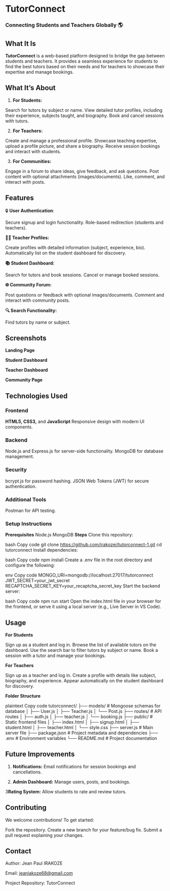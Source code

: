 # **TutorConnect**

### Connecting Students and Teachers Globally 🌎
## **What It Is**
**TutorConnect** is a web-based platform designed to bridge the gap between students and teachers. It provides a seamless experience for students to find the best tutors based on their needs and for teachers to showcase their expertise and manage bookings.

## What It’s About
1. **For Students:**

Search for tutors by subject or name.
View detailed tutor profiles, including their experience, subjects taught, and biography.
Book and cancel sessions with tutors.

2. **For Teachers:**

Create and manage a professional profile.
Showcase teaching expertise, upload a profile picture, and share a biography.
Receive session bookings and interact with students.

3. **For Communities:**

Engage in a forum to share ideas, give feedback, and ask questions.
Post content with optional attachments (images/documents).
Like, comment, and interact with posts.

## Features
🔒 **User Authentication**:

Secure signup and login functionality.
Role-based redirection (students and teachers).

**👩‍🏫 Teacher Profiles:**

Create profiles with detailed information (subject, experience, bio).
Automatically list on the student dashboard for discovery.

**📚 Student Dashboard:**

Search for tutors and book sessions.
Cancel or manage booked sessions.

**🌐 Community Forum:**

Post questions or feedback with optional images/documents.
Comment and interact with community posts.

**🔍 Search Functionality:**

Find tutors by name or subject.

## Screenshots

**Landing Page**

**Student Dashboard**

**Teacher Dashboard**

**Community Page**

## Technologies Used
### Frontend
**HTML5, CSS3,** and **JavaScript**
Responsive design with modern UI components.

### Backend
Node.js and Express.js for server-side functionality.
MongoDB for database management.

### Security
bcrypt.js for password hashing.
JSON Web Tokens (JWT) for secure authentication.

### Additional Tools

Postman for API testing.
### Setup Instructions
**Prerequisites**
Node.js
MongoDB
**Steps**
Clone this repository:

bash
Copy code
git clone https://github.com/irakozej/tutorconnect-1.git
cd tutorconnect
Install dependencies:

bash
Copy code
npm install
Create a .env file in the root directory and configure the following:

env
Copy code
MONGO_URI=mongodb://localhost:27017/tutorconnect
JWT_SECRET=your_jwt_secret
RECAPTCHA_SECRET_KEY=your_recaptcha_secret_key
Start the backend server:

bash
Copy code
npm run start
Open the index.html file in your browser for the frontend, or serve it using a local server (e.g., Live Server in VS Code).

## Usage

**For Students**

Sign up as a student and log in.
Browse the list of available tutors on the dashboard.
Use the search bar to filter tutors by subject or name.
Book a session with a tutor and manage your bookings.

**For Teachers**

Sign up as a teacher and log in.
Create a profile with details like subject, biography, and experience.
Appear automatically on the student dashboard for discovery.

**Folder Structure**

plaintext
Copy code
tutorconnect/
├── models/                 # Mongoose schemas for database
│   ├── User.js
│   ├── Teacher.js
│   └── Post.js
├── routes/                 # API routes
│   ├── auth.js
│   ├── teacher.js
│   └── booking.js
├── public/                 # Static frontend files
│   ├── index.html
│   ├── signup.html
│   ├── student.html
│   ├── teacher.html
│   └── style.css
├── server.js               # Main server file
├── package.json            # Project metadata and dependencies
├── .env                    # Environment variables
└── README.md               # Project documentation
## Future Improvements
1. **Notifications:**
Email notifications for session bookings and cancellations.

3. **Admin Dashboard:**
Manage users, posts, and bookings.

3**Rating System:**
Allow students to rate and review tutors.

## Contributing
We welcome contributions! To get started:

Fork the repository.
Create a new branch for your feature/bug fix.
Submit a pull request explaining your changes.

## Contact
Author: Jean Paul IRAKOZE

Email: jeaniakoze68@gmail.com

Project Repository: TutorConnect
